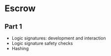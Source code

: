 # Escrow

## Part 1

- Logic signatures: development and interaction
- Logic signature safety checks
- Hashing
